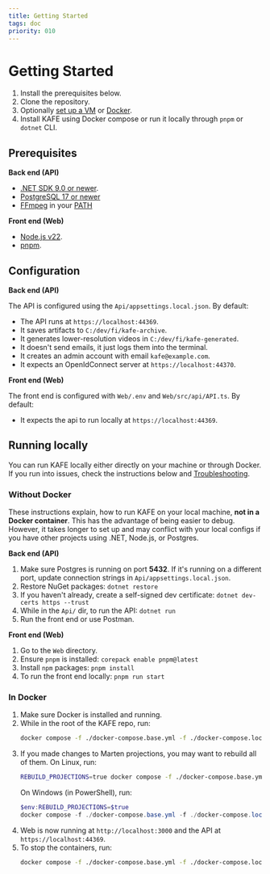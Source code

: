 ```yaml
---
title: Getting Started
tags: doc
priority: 010
---
```


# Getting Started

1. Install the prerequisites below.
1. Clone the repository.
2. Optionally [set up a VM](./vm-setup) or [Docker](https://www.docker.com/).
3. Install KAFE using Docker compose or run it locally through `pnpm` or `dotnet` CLI.


## Prerequisites

**Back end (API)**

* [.NET SDK 9.0 or newer](https://dotnet.microsoft.com/en-us/download).
* [PostgreSQL 17 or newer](https://www.postgresql.org/)
* [FFmpeg](https://ffmpeg.org/) in your [PATH](https://en.wikipedia.org/wiki/PATH_(variable))

**Front end (Web)**

* [Node.js v22](https://nodejs.org/en/download/package-manager).
* [pnpm](https://pnpm.io/).


## Configuration

**Back end (API)**

The API is configured using the `Api/appsettings.local.json`.
By default:

- The API runs at `https://localhost:44369`.
- It saves artifacts to `C:/dev/fi/kafe-archive`.
- It generates lower-resolution videos in `C:/dev/fi/kafe-generated`.
- It doesn't send emails, it just logs them into the terminal.
- It creates an admin account with email `kafe@example.com`.
- It expects an OpenIdConnect server at `https://localhost:44370`.

**Front end (Web)**

The front end is configured with `Web/.env` and `Web/src/api/API.ts`.
By default:

- It expects the api to run locally at `https://localhost:44369`.


## Running locally

You can run KAFE locally either directly on your machine or through Docker.
If you run into issues, check the instructions below and [Troubleshooting](./troubleshooting.md).

### Without Docker

These instructions explain, how to run KAFE on your local machine, **not in a Docker container**.
This has the advantage of being easier to debug.
However, it takes longer to set up and may conflict with your local configs if you have other projects using .NET, Node.js, or Postgres.

**Back end (API)**

1. Make sure Postgres is running on port **5432**.
   If it's running on a different port, update connection strings in `Api/appsettings.local.json`.
2. Restore NuGet packages: `dotnet restore`
3. If you haven't already, create a self-signed dev certificate: `dotnet dev-certs https --trust`
4. While in the `Api/` dir, to run the API: `dotnet run`
5. Run the front end or use Postman.

**Front end (Web)**

1. Go to the `Web` directory.
2. Ensure `pnpm` is installed: `corepack enable pnpm@latest`
3. Install `npm` packages: `pnpm install`
4. To run the front end locally: `pnpm run start`


### In Docker

1. Make sure Docker is installed and running.
2. While in the root of the KAFE repo, run:
   ```bash
   docker compose -f ./docker-compose.base.yml -f ./docker-compose.local.yml up
   ```
3. If you made changes to Marten projections, you may want to rebuild all of them.
   On Linux, run:
   ```bash
   REBUILD_PROJECTIONS=true docker compose -f ./docker-compose.base.yml -f ./docker-compose.local.yml up
   ```
   On Windows (in PowerShell), run:
   ```powershell
   $env:REBUILD_PROJECTIONS=$true
   docker compose -f ./docker-compose.base.yml -f ./docker-compose.local.yml up
   ```
4. Web is now running at `http://localhost:3000` and the API at `https://localhost:44369`.
5. To stop the containers, run:
   ```bash
   docker compose -f ./docker-compose.base.yml -f ./docker-compose.local.yml down
   ```
